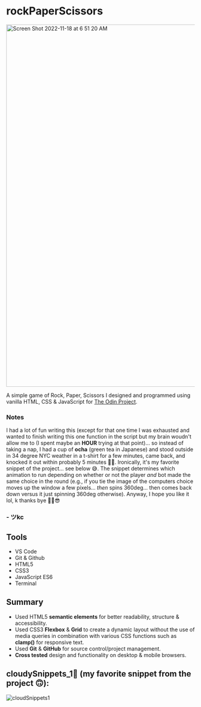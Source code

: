 # rockPaperScissors
<img width="965" alt="Screen Shot 2022-11-18 at 6 51 20 AM" src="https://user-images.githubusercontent.com/90482169/202699133-aa820f62-adee-4503-9f27-6a91c9bb6a57.png">


A simple game of Rock, Paper, Scissors I designed and programmed using vanilla HTML, CSS & JavaScript for <a href="https://www.theodinproject.com/lessons/foundations-rock-paper-scissors" target="_blank">The Odin Project</a>.

### Notes

I had a lot of fun writing this (except for that one time I was exhausted and wanted to finish writing this one function in the script but my brain woudn't allow me to (I spent maybe an **HOUR** trying at that point)… so instead of taking a nap, I had a cup of **ocha** (green tea in Japanese) and stood outside in 34 degree NYC weather in a t-shirt for a few minutes, came back, and knocked it out within probably 5 minutes 🥊😎. Ironically, it's my favorite snippet of the project… see below 😅. The snippet determines which animation to run depending on whether or not the player *and* bot made the same choice in the round (e.g., if you tie the image of the computers choice moves up the window a few pixels… *then* spins 360deg… then comes back down versus it just spinning 360deg otherwise). Anyway, I hope you like it lol, k thanks bye ✌🏽😎

### - ツkc

## Tools
* VS Code
* Git & Github
* HTML5
* CSS3 
* JavaScript ES6
* Terminal

## Summary
* Used HTML5 **semantic elements** for better readability, structure & accessibility.
* Used CSS3 **Flexbox** & **Grid** to create a dynamic layout without the use of media queries in combination with various CSS functions such as **clamp()** for responsive text.
* Used **Git** & **GitHub** for source control/project management. 
* **Cross tested** design and functionality on desktop & mobile browsers.

## cloudySnippets_1💭 (my favorite snippet from the project 🙃):
![cloudSnippets1](https://user-images.githubusercontent.com/90482169/202843102-b52debe7-2e26-449d-9466-c04f23d6cc8a.png)
